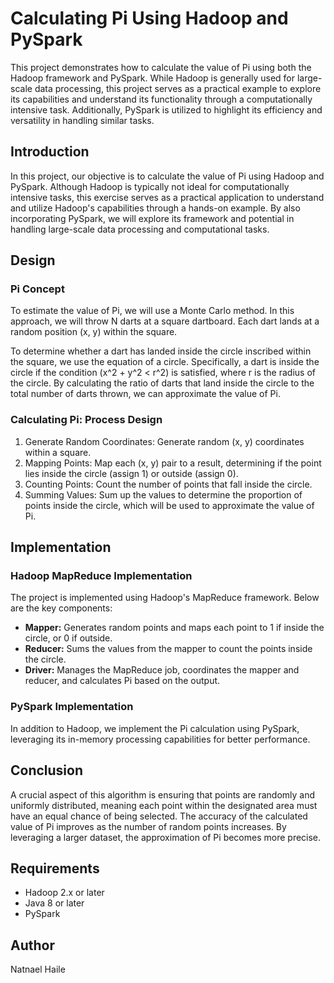 # Calculating Pi Using Hadoop and PySpark

This project demonstrates how to calculate the value of Pi using both the Hadoop framework and PySpark. 
While Hadoop is generally used for large-scale data processing, this project serves as a practical example 
to explore its capabilities and understand its functionality through a computationally intensive task. 
Additionally, PySpark is utilized to highlight its efficiency and versatility in handling similar tasks.

## Introduction

In this project, our objective is to calculate the value of Pi using Hadoop and PySpark. 
Although Hadoop is typically not ideal for computationally intensive tasks, this exercise serves as a 
practical application to understand and utilize Hadoop's capabilities through a hands-on example. 
By also incorporating PySpark, we will explore its framework and potential in handling large-scale data 
processing and computational tasks.

## Design

### Pi Concept

To estimate the value of Pi, we will use a Monte Carlo method. In this approach, we will throw N darts at a square dartboard. Each dart lands at a random position (x, y) within the square.

To determine whether a dart has landed inside the circle inscribed within the square, we use the equation of a circle. Specifically, a dart is inside the circle if the condition (x^2 + y^2 < r^2) is satisfied, where r is the radius of the circle. By calculating the ratio of darts that land inside the circle to the total number of darts thrown, we can approximate the value of Pi.

### Calculating Pi: Process Design

1. Generate Random Coordinates: Generate random (x, y) coordinates within a square.
2. Mapping Points: Map each (x, y) pair to a result, determining if the point lies inside the circle (assign 1) or outside (assign 0).
3. Counting Points: Count the number of points that fall inside the circle.
4. Summing Values: Sum up the values to determine the proportion of points inside the circle, which will be used to approximate the value of Pi.

## Implementation

### Hadoop MapReduce Implementation

The project is implemented using Hadoop's MapReduce framework. Below are the key components:

- **Mapper:** Generates random points and maps each point to 1 if inside the circle, or 0 if outside.
- **Reducer:** Sums the values from the mapper to count the points inside the circle.
- **Driver:** Manages the MapReduce job, coordinates the mapper and reducer, and calculates Pi based on the output.

### PySpark Implementation

In addition to Hadoop, we implement the Pi calculation using PySpark, leveraging its in-memory processing 
capabilities for better performance.

## Conclusion

A crucial aspect of this algorithm is ensuring that points are randomly and uniformly distributed, 
meaning each point within the designated area must have an equal chance of being selected. 
The accuracy of the calculated value of Pi improves as the number of random points increases. 
By leveraging a larger dataset, the approximation of Pi becomes more precise.

## Requirements

- Hadoop 2.x or later
- Java 8 or later
- PySpark

## Author

Natnael Haile

